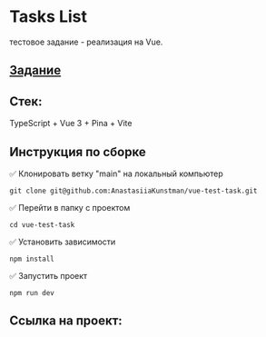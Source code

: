 # Tasks List
тестовое задание - реализация на Vue.

## [Задание](https://docs.google.com/document/d/18lUZ7ZvLRLsOXwCWCZB0DmFZ4Jb6OpwP/edit?usp=sharing&ouid=111233543190189046642&rtpof=true&sd=true)

## Стек:
TypeScript + Vue 3 + Pina + Vite

## Инструкция по сборке

✅ Клонировать ветку "main" на локальный компьютер

```
git clone git@github.com:AnastasiiaKunstman/vue-test-task.git

```
✅ Перейти в папку с проектом

```
cd vue-test-task

```
✅ Установить зависимости

```
npm install

```
✅ Запустить проект

```
npm run dev

```

## Ссылка на проект:

